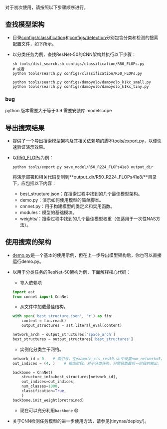 对于初次使用，请按照以下步骤顺序进行。

## 查找模型架构

- 目录[configs/classification](configs/classification)和[configs/detection](configs/detection)分别包含分类和检测的搜索配置文件，如下所示。
- 以分类任务为例，查找ResNet-50的CNN架构并执行以下步骤：

    ```shell
    sh tools/dist_search.sh configs/classification/R50_FLOPs.py
    # 或者
    python tools/search.py configs/classification/R50_FLOPs.py
  
  python tools/search.py configs/damoyolo/damoyolo_k1kx_small.py
  python tools/search.py configs/damoyolo/damoyolo_k1kx_tiny.py
  
    ```
### bug
python 版本需要大于等于3.9
需要安装库
modelscope

## 导出搜索结果

- 提供了一个导出搜索模型架构及其相关依赖项的脚本[tools/export.py](tools/export.py)，以便快速验证演示效果。

- 以[R50_FLOPs](configs/classification/R50_FLOPs.py)为例：

    ```shell
    python tools/export.py save_model/R50_R224_FLOPs41e8 output_dir
    ```

    将演示部署和相关代码复制到**output_dir/R50_R224_FLOPs41e8/**目录下，应包括以下内容：

    - best_structure.json：在搜索过程中找到的几个最佳模型架构。
    - demo.py：演示如何使用模型的简单脚本。
    - cnnnet.py：用于构建模型的类定义和实用函数。
    - modules：模型的基础模块。
    - weights/：搜索过程中找到的几个最佳模型权重（仅适用于一次性NAS方法）。

## 使用搜索的架构

- [demo.py](tinynas/deploy/cnnnet/demo.py)是一个基本的使用示例，但在上一步导出模型架构后，你也可以直接运行demo.py。

- 以用于分类任务的ResNet-50架构为例，下面解释核心代码：

    - 导入依赖项

    ```python
    import ast
    from cnnnet import CnnNet
    ```

    - 从文件中加载最佳结构。

    ```python
    with open('best_structure.json', 'r') as fin:
        content = fin.read()
        output_structures = ast.literal_eval(content)

    network_arch = output_structures['space_arch']
    best_structures = output_structures['best_structures']
    ```

    - 实例化分类主干网络。

    ```python
    network_id = 0    # 索引号。在example_cls_res50.sh中设置num_network=5，可以输出多个结构。
    out_indices = (4, )    # 输出阶段。对于分类任务，只需获取最后一阶段的输出。

    backbone = CnnNet(
        structure_info=best_structures[network_id],
        out_indices=out_indices,
        num_classes=1000,
        classification=True,
        )
    backbone.init_weight(pretrained)
    ```

    - 现在可以充分利用`backbone` :smile:

- 关于CNN检测任务模型的进一步使用方法，请参见[tinynas/deploy/]。